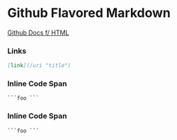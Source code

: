 # Github Flavored Markdown

[Github Docs f/ HTML](https://github.github.com/gfm/ "GFM")

### Links
```markdown
[link](/uri "title")
```

### Inline Code Span
``` 
```foo ``` 
```

### Inline Code Span
```
```foo ``` 
```